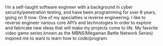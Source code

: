 I’m a self-taught software engineer with a background in cyber security/penetration testing, and have been programming for over 8 years, 
going on 9 now. One of my specialties is reverse engineering. I like to reverse engineer various core API’s and technologies in order to 
explore and fabricate new ideas that will make my projects come to life. My favorite video game series known as the MBNS(Megaman Battle 
Network Series) inspired me to want to learn how to code/program.
